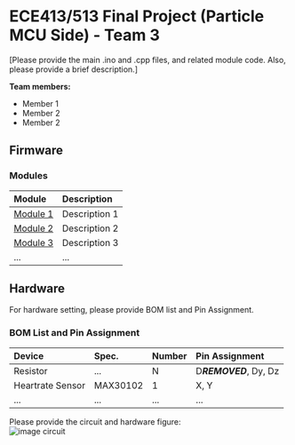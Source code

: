 ECE413/513 Final Project (Particle MCU Side) - Team 3
======

[Please provide the main .ino and .cpp files, and related module code. Also, please provide a brief description.]

**Team members:**

- Member 1
- Member 2
- Member 2

Firmware
---------

### Modules
|Module|Description|
| :- | :- |
|[Module 1](https://)|Description 1|
|[Module 2](https://)|Description 2|
|[Module 3](https://)|Description 3|
|...|...|

Hardware
---------

For hardware setting, please provide BOM list and Pin Assignment.

### BOM List and Pin Assignment
|Device|Spec.|Number|Pin Assignment|
| :- | :- | :- | :- |
|Resistor|...|N|D***REMOVED***, Dy, Dz|
|Heartrate Sensor|MAX30102|1|X, Y|
|...|...|...|...|

Please provide the circuit and hardware figure:  
![image circuit](./images/circuit.jpg)